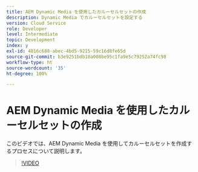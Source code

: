 ```yaml
---
title: AEM Dynamic Media を使用したカルーセルセットの作成
description: Dynamic Media でカルーセルセットを設定する
version: Cloud Service
role: Developer
level: Intermediate
topic: Development
index: y
exl-id: 4816c688-abec-4bd5-9215-59c16d8fe65d
source-git-commit: b3e9251bdb18a008be95c1fa9e5c79252a74fc98
workflow-type: ht
source-wordcount: '35'
ht-degree: 100%

---
```


# AEM Dynamic Media を使用したカルーセルセットの作成

このビデオでは、AEM Dynamic Media を使用してカルーセルセットを作成するプロセスについて説明します。

>[!VIDEO](https://video.tv.adobe.com/v/335380?quality=12&learn=on)
